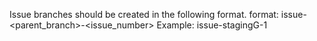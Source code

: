 Issue branches should be created in the following format.
format: issue-<parent_branch>-<issue_number>
Example: issue-stagingG-1
